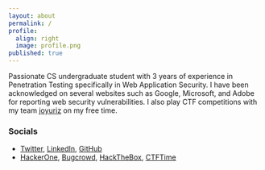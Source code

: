 ```yaml
---
layout: about
permalink: /
profile:
  align: right
  image: profile.png
published: true
---
```


Passionate CS undergraduate student with 3 years of experience in Penetration Testing specifically in Web Application Security. I have been acknowledged on several websites such as Google, Microsoft, and Adobe for reporting web security vulnerabilities. I also play CTF competitions with my team [joyuriz](https://ctftime.org/team/163844) on my free time.

### Socials

- [Twitter](https://twitter.com/jeroldcamacho), [LinkedIn](https://www.linkedin.com/in/jeroldcamacho/), [GitHub](https://github/haseul)
- [HackerOne](https://hackerone.com/heizes?type=user), [Bugcrowd](https://bugcrowd.com/jeroldcamacho), [HackTheBox](https://app.hackthebox.com/profile/89243), [CTFTime](https://ctftime.org/user/49081)